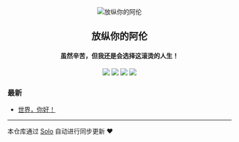 <p align="center"><img alt="放纵你的阿伦" src="https://static.b3log.org/images/brand/solo-32.png"></p><h2 align="center">
放纵你的阿伦
</h2>

<h4 align="center">虽然辛苦，但我还是会选择这滚烫的人生！</h4>
<p align="center"><a title="放纵你的阿伦" target="_blank" href="https://github.com/alunge/solo-blog"><img src="https://img.shields.io/github/last-commit/alunge/solo-blog.svg?style=flat-square&color=FF9900"></a>
<a title="GitHub repo size in bytes" target="_blank" href="https://github.com/alunge/solo-blog"><img src="https://img.shields.io/github/repo-size/alunge/solo-blog.svg?style=flat-square"></a>
<a title="Solo Version" target="_blank" href="https://github.com/b3log/solo/releases"><img src="https://img.shields.io/badge/solo-3.6.4-f1e05a.svg?style=flat-square&color=blueviolet"></a>
<a title="Hits" target="_blank" href="https://github.com/b3log/hits"><img src="https://hits.b3log.org/alunge/solo-blog.svg"></a></p>

### 最新

* [世界，你好！](http://alunge.cn/hello-solo)



---

本仓库通过 [Solo](https://github.com/b3log/solo) 自动进行同步更新 ❤️ 